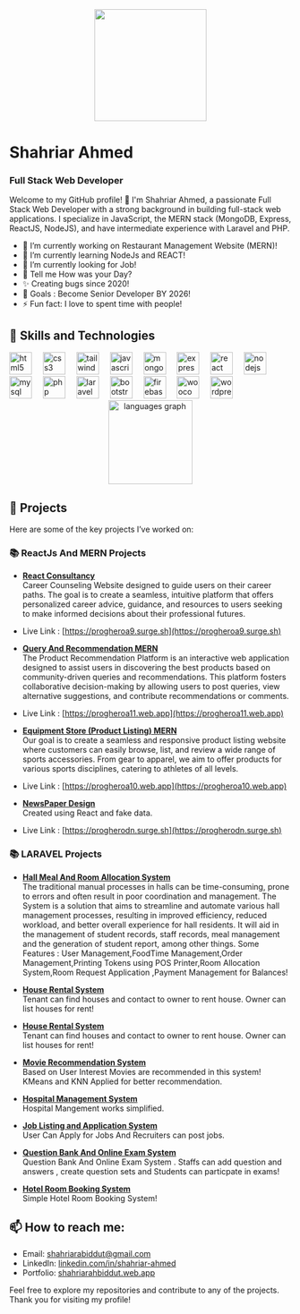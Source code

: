 <div align="center">
  <img height="200" src="https://shahriarahbiddut.web.app/cover.png"  />
</div>

# Shahriar Ahmed
### Full Stack Web Developer
Welcome to my GitHub profile! 👋 I'm Shahriar Ahmed, a passionate Full Stack Web Developer with a strong background in building full-stack web applications. I specialize in JavaScript, the MERN stack (MongoDB, Express, ReactJS, NodeJS), and have intermediate experience with Laravel and PHP.  

- 🔭 I’m currently working on Restaurant Management Website (MERN)!
- 🌱 I’m currently learning NodeJs and REACT!
- 🤔 I’m currently looking for Job!
- 💬 Tell me How was your Day?
- ✨ Creating bugs since 2020!
- 🎯 Goals : Become Senior Developer BY 2026!
- ⚡ Fun fact: I love to spent time with people!

## 🔧 Skills and Technologies

<div align="left">
  <img src="https://cdn.jsdelivr.net/gh/devicons/devicon/icons/html5/html5-original.svg" height="40" alt="html5 logo"  />
  <img width="12" />
  <img src="https://cdn.jsdelivr.net/gh/devicons/devicon/icons/css3/css3-original.svg" height="40" alt="css3 logo"  />
  <img width="12" />
  <img src="https://upload.wikimedia.org/wikipedia/commons/thumb/d/d5/Tailwind_CSS_Logo.svg/2560px-Tailwind_CSS_Logo.svg.png" height="40" alt="tailwindcss logo"  />
  <img width="12" />
  <img src="https://cdn.jsdelivr.net/gh/devicons/devicon/icons/javascript/javascript-original.svg" height="40" alt="javascript logo"  />
  <img width="12" />
  <img src="https://cdn.jsdelivr.net/gh/devicons/devicon/icons/mongodb/mongodb-original.svg" height="40" alt="mongodb logo"  />
  <img width="12" />
  <img src="https://cdn.jsdelivr.net/gh/devicons/devicon/icons/express/express-original.svg" height="40" alt="express logo"  />
  <img width="12" />
  <img src="https://cdn.jsdelivr.net/gh/devicons/devicon/icons/react/react-original.svg" height="40" alt="react logo"  />
  <img width="12" />
  <img src="https://cdn.jsdelivr.net/gh/devicons/devicon/icons/nodejs/nodejs-original.svg" height="40" alt="nodejs logo"  />
  <img width="12" />
  <img src="https://cdn.jsdelivr.net/gh/devicons/devicon/icons/mysql/mysql-original.svg" height="40" alt="mysql logo"  />
  <img width="12" />
  <img src="https://cdn.jsdelivr.net/gh/devicons/devicon/icons/php/php-original.svg" height="40" alt="php logo"  />
  <img width="12" />
  <img src="https://cdn.jsdelivr.net/gh/devicons/devicon/icons/laravel/laravel-original.svg" height="40" alt="laravel logo"  />
  <img width="12" />
  <img src="https://cdn.jsdelivr.net/gh/devicons/devicon/icons/bootstrap/bootstrap-original.svg" height="40" alt="bootstrap logo"  />
  <img width="12" />
  <img src="https://cdn.jsdelivr.net/gh/devicons/devicon/icons/firebase/firebase-plain.svg" height="40" alt="firebase logo"  />
  <img width="12" />
  <img src="https://cdn.jsdelivr.net/gh/devicons/devicon/icons/woocommerce/woocommerce-original.svg" height="40" alt="woocommerce logo"  />
  <img width="12" />
  <img src="https://cdn.jsdelivr.net/gh/devicons/devicon/icons/wordpress/wordpress-original.svg" height="40" alt="wordpress logo"  />
</div>


<!-- - **Languages:** JavaScript, PHP,Python, 
- **Frontend:** ReactJS, Tailwind CSS, Bootstrap, daisyUI, HTML5, CSS3
- **Backend:** NodeJS, Express, Laravel
- **Database:** MongoDB, MySQL
- **Version Control:** Git, GitHub
- **Tools & Platforms:** Vite -->

<div align="center">
  <img src="https://github-readme-stats.vercel.app/api/top-langs?username=shahriarabiddut&locale=en&hide_title=false&layout=compact&card_width=320&langs_count=5&theme=dracula&hide_border=false&order=2" height="150" alt="languages graph"  />
</div>


## 🚀 Projects
Here are some of the key projects I’ve worked on:
### 📚 ReactJs And MERN Projects
- **[React Consultancy](https://github.com/shahriarabiddut/React-Consultancy)**  
  Career Counseling Website designed to guide users on their career paths. The goal is to create a seamless, intuitive platform that offers personalized career advice, guidance, and resources to users seeking to make informed decisions about their professional futures.
- Live Link : [https://progheroa9.surge.sh](https://progheroa9.surge.sh)
  
- **[Query And Recommendation MERN](https://github.com/shahriarabiddut/Query-And-Recommendation-MERN)**  
The Product Recommendation Platform is an interactive web application designed to assist users in discovering the best products based on community-driven queries and recommendations. This platform fosters collaborative decision-making by allowing users to post queries, view alternative suggestions, and contribute recommendations or comments.
- Live Link : [https://progheroa11.web.app](https://progheroa11.web.app)

- **[Equipment Store (Product Listing) MERN](https://github.com/shahriarabiddut/demoShop-React-and-NodeJs)**  
  Our goal is to create a seamless and responsive product listing website where customers can easily browse, list, and review a wide range of sports accessories. From gear to apparel, we aim to offer products for various sports disciplines, catering to athletes of all levels.
- Live Link : [https://progheroa10.web.app](https://progheroa10.web.app)
  
- **[NewsPaper Design](https://github.com/shahriarabiddut/React-Dragon-News)**  
  Created using React and fake data.
- Live Link : [https://progherodn.surge.sh](https://progherodn.surge.sh)

### 📚  LARAVEL Projects

- **[Hall Meal And Room Allocation System](https://github.com/shahriarabiddut/JUST-Hall-Management-System)**  
The traditional manual processes in halls can be time-consuming, prone to errors and often result in poor coordination and management. The System is a solution that aims to streamline and automate various hall management processes, resulting in improved efficiency, reduced workload, and better overall experience for hall residents. It will aid in the management of student records, staff records, meal management and the generation of student report, among other things. Some Features : User Management,FoodTime Management,Order Management,Printing Tokens using POS Printer,Room Allocation System,Room Request Application ,Payment Management for Balances! 
- **[House Rental System](https://github.com/shahriarabiddut/House-Rental-System)**  
Tenant can find houses and contact to owner to rent house. Owner can list houses for rent!

- **[House Rental System](https://github.com/shahriarabiddut/House-Rental-System)**  
Tenant can find houses and contact to owner to rent house. Owner can list houses for rent!

- **[Movie Recommendation System](https://github.com/shahriarabiddut/Movie-Recommendation-System)**  
Based on User Interest Movies are recommended in this system! KMeans and KNN Applied for better recommendation.

- **[Hospital Management System](https://github.com/shahriarabiddut/Hospital-Management-System)**  
Hospital Mangement works simplified.

- **[Job Listing and Application System](https://github.com/shahriarabiddut/Job-Listing-Website)**  
User Can Apply for Jobs And Recruiters can post jobs.

- **[Question Bank And Online Exam System](https://github.com/shahriarabiddut/BCS-Question-Bank-And-Online-exam)**  
Question Bank And Online Exam System . Staffs can add question and answers , create question sets and Students can particpate in exams!

- **[Hotel Room Booking System](https://github.com/shahriarabiddut/Hotel-Booking)**  
Simple Hotel Room Booking System!

<!-- ### 📚  WORDPRESS 

- Ecommerce : **[MuradnagarBazar](https://www.muradnagarbazar.com/)**  ,**[DreamyDressBD](https://www.dreamydressbd.com)**   -->


<!-- 
## 🌱 Currently Learning
I’m always learning and improving my skills! Currently, I’m focused on:

- Advanced concepts in JavaScript and ReactJS
- DevOps practices and Continuous Integration/Continuous Deployment (CI/CD)
- Exploring cloud computing and serverless architectures -->

## 📫 How to reach me:
- Email: shahriarabiddut@gmail.com
- LinkedIn: [linkedin.com/in/shahriar-ahmed](https://www.linkedin.com/in/shahriarahmedbiddut/)
- Portfolio: [shahriarahbiddut.web.app](https://shahriarahbiddut.web.app/)

Feel free to explore my repositories and contribute to any of the projects. Thank you for visiting my profile!  

